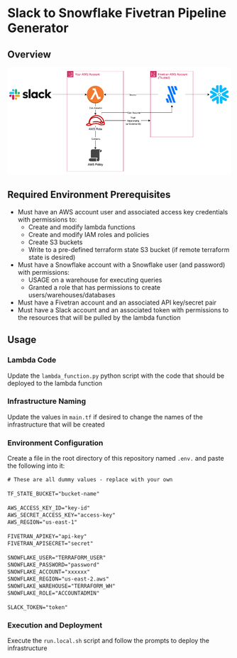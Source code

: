 # Slack to Snowflake Fivetran Pipeline Generator

## Overview

![System architecture diagram](./architecture.png)

## Required Environment Prerequisites

- Must have an AWS account user and associated access key credentials with permissions to:
    - Create and modify lambda functions
    - Create and modify IAM roles and policies
    - Create S3 buckets
    - Write to a pre-defined terraform state S3 bucket (if remote terraform state is desired)
- Must have a Snowflake account with a Snowflake user (and password) with permissions:
    - USAGE on a warehouse for executing queries
    - Granted a role that has permissions to create users/warehouses/databases
- Must have a Fivetran account and an associated API key/secret pair
- Must have a Slack account and an associated token with permissions to the resources that will be pulled by the lambda function

## Usage

### Lambda Code
Update the `lambda_function.py` python script with the code that should be deployed to the lambda function

### Infrastructure Naming
Update the values in `main.tf` if desired to change the names of the infrastructure that will be created

### Environment Configuration
Create a file in the root directory of this repository named `.env.` and paste the following into it:

```
# These are all dummy values - replace with your own

TF_STATE_BUCKET="bucket-name"

AWS_ACCESS_KEY_ID="key-id"
AWS_SECRET_ACCESS_KEY="access-key"
AWS_REGION="us-east-1"

FIVETRAN_APIKEY="api-key"
FIVETRAN_APISECRET="secret"

SNOWFLAKE_USER="TERRAFORM_USER"
SNOWFLAKE_PASSWORD="password"
SNOWFLAKE_ACCOUNT="xxxxxx"
SNOWFLAKE_REGION="us-east-2.aws"
SNOWFLAKE_WAREHOUSE="TERRAFORM_WH"
SNOWFLAKE_ROLE="ACCOUNTADMIN"

SLACK_TOKEN="token"
```

### Execution and Deployment
Execute the `run.local.sh` script and follow the prompts to deploy the infrastructure
